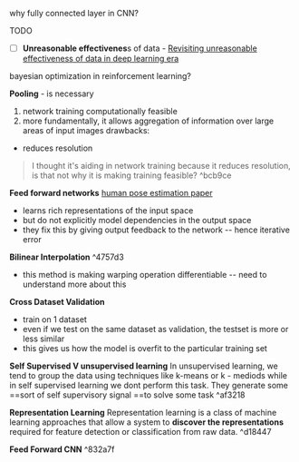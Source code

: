 why fully connected layer in CNN? 

TODO
- [ ] **Unreasonable effectivenes**s of data - [Revisiting unreasonable effectiveness of data in deep learning era](https://arxiv.org/pdf/1707.02968.pdf)




bayesian optimization in reinforcement learning?


**Pooling** - is necessary 
1. network training computationally feasible 
2. more fundamentally, it allows aggregation of information over large areas of input images
drawbacks:
- reduces resolution 
> I thought it's aiding in network training because it reduces resolution, is that not why it is making training feasible?  ^bcb9ce


**Feed forward networks** [human pose estimation paper](https://arxiv.org/pdf/1507.06550.pdf)
- learns rich representations of the input space
- but do not explicitly model dependencies in the output space
- they fix this by giving output feedback to the network -- hence iterative error


**Bilinear Interpolation** ^4757d3
- this method is making warping operation differentiable -- need to understand more about this

**Cross Dataset Validation**
- train on 1 dataset
- even if we test on the same dataset as validation, the testset is more or less similar 
- this gives us how the model is overfit to the particular training set

**Self Supervised V unsupervised learning**
In unsupervised learning, we tend to group the data using techniques like k-means or k - mediods while in self supervised learning we dont perform this task. 
They generate some ==sort of self supervisory signal ==to solve some task ^af3218


**Representation Learning**
Representation learning is a class of machine learning approaches that allow a system to **discover the representations** required for feature detection or classification from raw data. ^d18447


**Feed Forward CNN** ^832a7f
